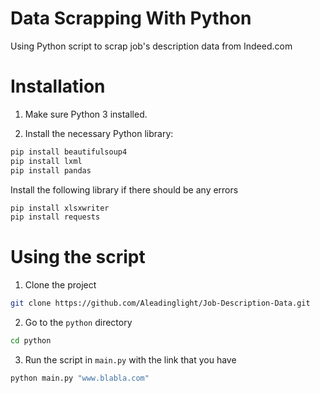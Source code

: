 # Data Scrapping With Python

Using Python script to scrap job's description data from Indeed.com

# Installation

1. Make sure Python 3 installed.

2. Install the necessary Python library:

```bash
pip install beautifulsoup4
pip install lxml
pip install pandas
```

Install the following library if there should be any errors

```bash
pip install xlsxwriter
pip install requests
```

# Using the script

1. Clone the project

```bash
git clone https://github.com/Aleadinglight/Job-Description-Data.git
```

2. Go to the `python` directory

```bash
cd python
```

3. Run the script in `main.py` with the link that you have

```bash
python main.py "www.blabla.com"
```